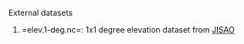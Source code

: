 External datasets 

1. =elev.1-deg.nc=: 1x1 degree elevation dataset from [JISAO](http://research.jisao.washington.edu/data_sets/elevation/)
